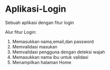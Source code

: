 # Aplikasi-Login
Sebuah aplikasi dengan fitur login

Alur fitur Login:
1. Memasukkan nama,email,dan password
2. Memvalidasi masukan
3. Memvalidasi pengguna dengan deteksi wajah
4. Memasukkan nama ibu untuk validasi
5. Menampilkan halaman Home
